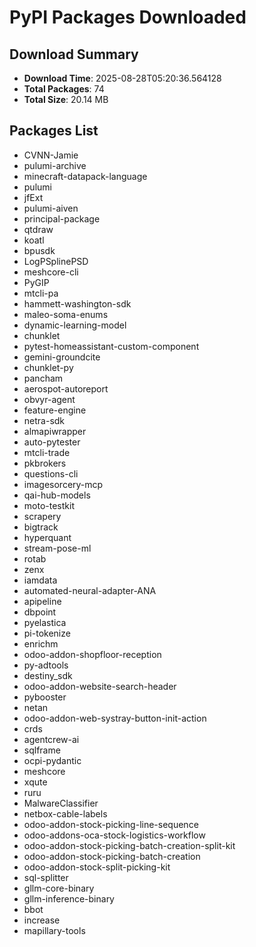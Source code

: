 # PyPI Packages Downloaded

## Download Summary
- **Download Time**: 2025-08-28T05:20:36.564128
- **Total Packages**: 74
- **Total Size**: 20.14 MB

## Packages List
- CVNN-Jamie
- pulumi-archive
- minecraft-datapack-language
- pulumi
- jfExt
- pulumi-aiven
- principal-package
- qtdraw
- koatl
- bpusdk
- LogPSplinePSD
- meshcore-cli
- PyGIP
- mtcli-pa
- hammett-washington-sdk
- maleo-soma-enums
- dynamic-learning-model
- chunklet
- pytest-homeassistant-custom-component
- gemini-groundcite
- chunklet-py
- pancham
- aerospot-autoreport
- obvyr-agent
- feature-engine
- netra-sdk
- almapiwrapper
- auto-pytester
- mtcli-trade
- pkbrokers
- questions-cli
- imagesorcery-mcp
- qai-hub-models
- moto-testkit
- scrapery
- bigtrack
- hyperquant
- stream-pose-ml
- rotab
- zenx
- iamdata
- automated-neural-adapter-ANA
- apipeline
- dbpoint
- pyelastica
- pi-tokenize
- enrichm
- odoo-addon-shopfloor-reception
- py-adtools
- destiny_sdk
- odoo-addon-website-search-header
- pybooster
- netan
- odoo-addon-web-systray-button-init-action
- crds
- agentcrew-ai
- sqlframe
- ocpi-pydantic
- meshcore
- xqute
- ruru
- MalwareClassifier
- netbox-cable-labels
- odoo-addon-stock-picking-line-sequence
- odoo-addons-oca-stock-logistics-workflow
- odoo-addon-stock-picking-batch-creation-split-kit
- odoo-addon-stock-picking-batch-creation
- odoo-addon-stock-split-picking-kit
- sql-splitter
- gllm-core-binary
- gllm-inference-binary
- bbot
- increase
- mapillary-tools
